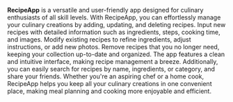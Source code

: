 
**RecipeApp** is a versatile and user-friendly app designed for culinary enthusiasts of all skill levels.
With RecipeApp, you can effortlessly manage your culinary creations by adding, updating, and deleting recipes.
Input new recipes with detailed information such as ingredients, steps, cooking time, and images.
Modify existing recipes to refine ingredients, adjust instructions, or add new photos.
Remove recipes that you no longer need, keeping your collection up-to-date and organized.
The app features a clean and intuitive interface, making recipe management a breeze.
Additionally, you can easily search for recipes by name, ingredients, or category,
and share your friends.
Whether you're an aspiring chef or a home cook, RecipeApp helps you keep all your culinary creations in one convenient place, making meal planning and cooking more enjoyable and efficient.
